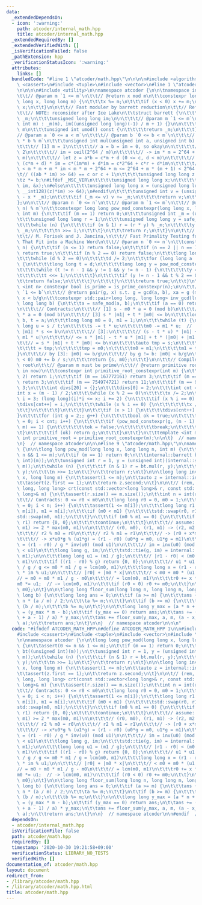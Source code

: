 ```yaml
---
data:
  _extendedDependsOn:
  - icon: ':warning:'
    path: atcoder/internal_math.hpp
    title: atcoder/internal_math.hpp
  _extendedRequiredBy: []
  _extendedVerifiedWith: []
  _isVerificationFailed: false
  _pathExtension: hpp
  _verificationStatusIcon: ':warning:'
  attributes:
    links: []
  bundledCode: "#line 1 \"atcoder/math.hpp\"\n\n\n\n#include <algorithm>\n#include\
    \ <cassert>\n#include <tuple>\n#include <vector>\n#line 1 \"atcoder/internal_math.hpp\"\
    \n\n\n\n#include <utility>\n\nnamespace atcoder {\n\n\tnamespace internal {\n\n\
    \t\t// @param m `1 <= m`\n\t\t// @return x mod m\n\t\tconstexpr long long safe_mod(long\
    \ long x, long long m) {\n\t\t\tx %= m;\n\t\t\tif (x < 0) x += m;\n\t\t\treturn\
    \ x;\n\t\t}\n\n\t\t// Fast moduler by barrett reduction\n\t\t// Reference: https://en.wikipedia.org/wiki/Barrett_reduction\n\
    \t\t// NOTE: reconsider after Ice Lake\n\t\tstruct barrett {\n\t\t\tunsigned int\
    \ _m;\n\t\t\tunsigned long long im;\n\n\t\t\t// @param m `1 <= m`\n\t\t\tbarrett(unsigned\
    \ int m) : _m(m), im((unsigned long long)(-1) / m + 1) {}\n\n\t\t\t// @return\
    \ m\n\t\t\tunsigned int umod() const {\n\t\t\t\treturn _m;\n\t\t\t}\n\n\t\t\t\
    // @param a `0 <= a < m`\n\t\t\t// @param b `0 <= b < m`\n\t\t\t// @return `a\
    \ * b % m`\n\t\t\tunsigned int mul(unsigned int a, unsigned int b) const {\n\t\
    \t\t\t// [1] m = 1\n\t\t\t\t// a = b = im = 0, so okay\n\n\t\t\t\t// [2] m >=\
    \ 2\n\t\t\t\t// im = ceil(2^64 / m)\n\t\t\t\t// -> im * m = 2^64 + r (0 <= r <\
    \ m)\n\t\t\t\t// let z = a*b = c*m + d (0 <= c, d < m)\n\t\t\t\t// a*b * im =\
    \ (c*m + d) * im = c*(im*m) + d*im = c*2^64 + c*r + d*im\n\t\t\t\t// c*r + d*im\
    \ < m * m + m * im < m * m + 2^64 + m <= 2^64 + m * (m + 1) < 2^64 * 2\n\t\t\t\
    \t// ((ab * im) >> 64) == c or c + 1\n\t\t\t\tunsigned long long z = a;\n\t\t\t\
    \tz *= b;\n#ifdef _MSC_VER\n\t\t\t\tunsigned long long x;\n\t\t\t\t_umul128(z,\
    \ im, &x);\n#else\n\t\t\t\tunsigned long long x = (unsigned long long)(((unsigned\
    \ __int128)(z)*im) >> 64);\n#endif\n\t\t\t\tunsigned int v = (unsigned int)(z\
    \ - x * _m);\n\t\t\t\tif (_m <= v) v += _m;\n\t\t\t\treturn v;\n\t\t\t}\n\t\t\
    };\n\n\t\t// @param n `0 <= n`\n\t\t// @param m `1 <= m`\n\t\t// @return `(x **\
    \ n) % m`\n\t\tconstexpr long long pow_mod_constexpr(long long x, long long n,\
    \ int m) {\n\t\t\tif (m == 1) return 0;\n\t\t\tunsigned int _m = (unsigned int)(m);\n\
    \t\t\tunsigned long long r = 1;\n\t\t\tunsigned long long y = safe_mod(x, m);\n\
    \t\t\twhile (n) {\n\t\t\t\tif (n & 1) r = (r * y) % _m;\n\t\t\t\ty = (y * y) %\
    \ _m;\n\t\t\t\tn >>= 1;\n\t\t\t}\n\t\t\treturn r;\n\t\t}\n\n\t\t// Reference:\n\
    \t\t// M. Forisek and J. Jancina,\n\t\t// Fast Primality Testing for Integers\
    \ That Fit into a Machine Word\n\t\t// @param n `0 <= n`\n\t\tconstexpr bool is_prime_constexpr(int\
    \ n) {\n\t\t\tif (n <= 1) return false;\n\t\t\tif (n == 2 || n == 7 || n == 61)\
    \ return true;\n\t\t\tif (n % 2 == 0) return false;\n\t\t\tlong long d = n - 1;\n\
    \t\t\twhile (d % 2 == 0)\n\t\t\t\td /= 2;\n\t\t\tfor (long long a : {2, 7, 61})\
    \ {\n\t\t\t\tlong long t = d;\n\t\t\t\tlong long y = pow_mod_constexpr(a, t, n);\n\
    \t\t\t\twhile (t != n - 1 && y != 1 && y != n - 1) {\n\t\t\t\t\ty = y * y % n;\n\
    \t\t\t\t\tt <<= 1;\n\t\t\t\t}\n\t\t\t\tif (y != n - 1 && t % 2 == 0) {\n\t\t\t\
    \t\treturn false;\n\t\t\t\t}\n\t\t\t}\n\t\t\treturn true;\n\t\t}\n\t\ttemplate\
    \ <int n> constexpr bool is_prime = is_prime_constexpr(n);\n\n\t\t// @param b\
    \ `1 <= b`\n\t\t// @return pair(g, x) s.t. g = gcd(a, b), xa = g (mod b), 0 <=\
    \ x < b/g\n\t\tconstexpr std::pair<long long, long long> inv_gcd(long long a,\
    \ long long b) {\n\t\t\ta = safe_mod(a, b);\n\t\t\tif (a == 0) return {b, 0};\n\
    \n\t\t\t// Contracts:\n\t\t\t// [1] s - m0 * a = 0 (mod b)\n\t\t\t// [2] t - m1\
    \ * a = 0 (mod b)\n\t\t\t// [3] s * |m1| + t * |m0| <= b\n\t\t\tlong long s =\
    \ b, t = a;\n\t\t\tlong long m0 = 0, m1 = 1;\n\n\t\t\twhile (t) {\n\t\t\t\tlong\
    \ long u = s / t;\n\t\t\t\ts -= t * u;\n\t\t\t\tm0 -= m1 * u;  // |m1 * u| <=\
    \ |m1| * s <= b\n\n\t\t\t\t// [3]:\n\t\t\t\t// (s - t * u) * |m1| + t * |m0 -\
    \ m1 * u|\n\t\t\t\t// <= s * |m1| - t * u * |m1| + t * (|m0| + |m1| * u)\n\t\t\
    \t\t// = s * |m1| + t * |m0| <= b\n\n\t\t\t\tauto tmp = s;\n\t\t\t\ts = t;\n\t\
    \t\t\tt = tmp;\n\t\t\t\ttmp = m0;\n\t\t\t\tm0 = m1;\n\t\t\t\tm1 = tmp;\n\t\t\t\
    }\n\t\t\t// by [3]: |m0| <= b/g\n\t\t\t// by g != b: |m0| < b/g\n\t\t\tif (m0\
    \ < 0) m0 += b / s;\n\t\t\treturn {s, m0};\n\t\t}\n\n\t\t// Compile time primitive\
    \ root\n\t\t// @param m must be prime\n\t\t// @return primitive root (and minimum\
    \ in now)\n\t\tconstexpr int primitive_root_constexpr(int m) {\n\t\t\tif (m ==\
    \ 2) return 1;\n\t\t\tif (m == 167772161) return 3;\n\t\t\tif (m == 469762049)\
    \ return 3;\n\t\t\tif (m == 754974721) return 11;\n\t\t\tif (m == 998244353) return\
    \ 3;\n\t\t\tint divs[20] = {};\n\t\t\tdivs[0] = 2;\n\t\t\tint cnt = 1;\n\t\t\t\
    int x = (m - 1) / 2;\n\t\t\twhile (x % 2 == 0)\n\t\t\t\tx /= 2;\n\t\t\tfor (int\
    \ i = 3; (long long)(i)*i <= x; i += 2) {\n\t\t\t\tif (x % i == 0) {\n\t\t\t\t\
    \tdivs[cnt++] = i;\n\t\t\t\t\twhile (x % i == 0) {\n\t\t\t\t\t\tx /= i;\n\t\t\t\
    \t\t}\n\t\t\t\t}\n\t\t\t}\n\t\t\tif (x > 1) {\n\t\t\t\tdivs[cnt++] = x;\n\t\t\t\
    }\n\t\t\tfor (int g = 2;; g++) {\n\t\t\t\tbool ok = true;\n\t\t\t\tfor (int i\
    \ = 0; i < cnt; i++) {\n\t\t\t\t\tif (pow_mod_constexpr(g, (m - 1) / divs[i],\
    \ m) == 1) {\n\t\t\t\t\t\tok = false;\n\t\t\t\t\t\tbreak;\n\t\t\t\t\t}\n\t\t\t\
    \t}\n\t\t\t\tif (ok) return g;\n\t\t\t}\n\t\t}\n\t\ttemplate <int m> constexpr\
    \ int primitive_root = primitive_root_constexpr(m);\n\n\t}  // namespace internal\n\
    \n}  // namespace atcoder\n\n\n#line 9 \"atcoder/math.hpp\"\n\nnamespace atcoder\
    \ {\n\n\tlong long pow_mod(long long x, long long n, int m) {\n\t\tassert(0 <=\
    \ n && 1 <= m);\n\t\tif (m == 1) return 0;\n\t\tinternal::barrett bt((unsigned\
    \ int)(m));\n\t\tunsigned int r = 1, y = (unsigned int)(internal::safe_mod(x,\
    \ m));\n\t\twhile (n) {\n\t\t\tif (n & 1) r = bt.mul(r, y);\n\t\t\ty = bt.mul(y,\
    \ y);\n\t\t\tn >>= 1;\n\t\t}\n\t\treturn r;\n\t}\n\n\tlong long inv_mod(long long\
    \ x, long long m) {\n\t\tassert(1 <= m);\n\t\tauto z = internal::inv_gcd(x, m);\n\
    \t\tassert(z.first == 1);\n\t\treturn z.second;\n\t}\n\n\t// (rem, mod)\n\tstd::pair<long\
    \ long, long long> crt(const std::vector<long long>& r, const std::vector<long\
    \ long>& m) {\n\t\tassert(r.size() == m.size());\n\t\tint n = int(r.size());\n\
    \t\t// Contracts: 0 <= r0 < m0\n\t\tlong long r0 = 0, m0 = 1;\n\t\tfor (int i\
    \ = 0; i < n; i++) {\n\t\t\tassert(1 <= m[i]);\n\t\t\tlong long r1 = internal::safe_mod(r[i],\
    \ m[i]), m1 = m[i];\n\t\t\tif (m0 < m1) {\n\t\t\t\tstd::swap(r0, r1);\n\t\t\t\t\
    std::swap(m0, m1);\n\t\t\t}\n\t\t\tif (m0 % m1 == 0) {\n\t\t\t\tif (r0 % m1 !=\
    \ r1) return {0, 0};\n\t\t\t\tcontinue;\n\t\t\t}\n\t\t\t// assume: m0 > m1, lcm(m0,\
    \ m1) >= 2 * max(m0, m1)\n\n\t\t\t// (r0, m0), (r1, m1) -> (r2, m2 = lcm(m0, m1));\n\
    \t\t\t// r2 % m0 = r0\n\t\t\t// r2 % m1 = r1\n\t\t\t// -> (r0 + x*m0) % m1 = r1\n\
    \t\t\t// -> x*u0*g % (u1*g) = (r1 - r0) (u0*g = m0, u1*g = m1)\n\t\t\t// -> x\
    \ = (r1 - r0) / g * inv(u0) (mod u1)\n\n\t\t\t// im = inv(u0) (mod u1) (0 <= im\
    \ < u1)\n\t\t\tlong long g, im;\n\t\t\tstd::tie(g, im) = internal::inv_gcd(m0,\
    \ m1);\n\n\t\t\tlong long u1 = (m1 / g);\n\t\t\t// |r1 - r0| < (m0 + m1) <= lcm(m0,\
    \ m1)\n\t\t\tif ((r1 - r0) % g) return {0, 0};\n\n\t\t\t// u1 * u1 <= m1 * m1\
    \ / g / g <= m0 * m1 / g = lcm(m0, m1)\n\t\t\tlong long x = (r1 - r0) / g % u1\
    \ * im % u1;\n\n\t\t\t// |r0| + |m0 * x|\n\t\t\t// < m0 + m0 * (u1 - 1)\n\t\t\t\
    // = m0 + m0 * m1 / g - m0\n\t\t\t// = lcm(m0, m1)\n\t\t\tr0 += x * m0;\n\t\t\t\
    m0 *= u1;  // -> lcm(m0, m1)\n\t\t\tif (r0 < 0) r0 += m0;\n\t\t}\n\t\treturn {r0,\
    \ m0};\n\t}\n\n\tlong long floor_sum(long long n, long long m, long long a, long\
    \ long b) {\n\t\tlong long ans = 0;\n\t\tif (a >= m) {\n\t\t\tans += (n - 1) *\
    \ n * (a / m) / 2;\n\t\t\ta %= m;\n\t\t}\n\t\tif (b >= m) {\n\t\t\tans += n *\
    \ (b / m);\n\t\t\tb %= m;\n\t\t}\n\n\t\tlong long y_max = (a * n + b) / m, x_max\
    \ = (y_max * m - b);\n\t\tif (y_max == 0) return ans;\n\t\tans += (n - (x_max\
    \ + a - 1) / a) * y_max;\n\t\tans += floor_sum(y_max, a, m, (a - x_max % a) %\
    \ a);\n\t\treturn ans;\n\t}\n\n}  // namespace atcoder\n\n\n"
  code: "#ifndef ATCODER_MATH_HPP\n#define ATCODER_MATH_HPP 1\n\n#include <algorithm>\n\
    #include <cassert>\n#include <tuple>\n#include <vector>\n#include \"./internal_math.hpp\"\
    \n\nnamespace atcoder {\n\n\tlong long pow_mod(long long x, long long n, int m)\
    \ {\n\t\tassert(0 <= n && 1 <= m);\n\t\tif (m == 1) return 0;\n\t\tinternal::barrett\
    \ bt((unsigned int)(m));\n\t\tunsigned int r = 1, y = (unsigned int)(internal::safe_mod(x,\
    \ m));\n\t\twhile (n) {\n\t\t\tif (n & 1) r = bt.mul(r, y);\n\t\t\ty = bt.mul(y,\
    \ y);\n\t\t\tn >>= 1;\n\t\t}\n\t\treturn r;\n\t}\n\n\tlong long inv_mod(long long\
    \ x, long long m) {\n\t\tassert(1 <= m);\n\t\tauto z = internal::inv_gcd(x, m);\n\
    \t\tassert(z.first == 1);\n\t\treturn z.second;\n\t}\n\n\t// (rem, mod)\n\tstd::pair<long\
    \ long, long long> crt(const std::vector<long long>& r, const std::vector<long\
    \ long>& m) {\n\t\tassert(r.size() == m.size());\n\t\tint n = int(r.size());\n\
    \t\t// Contracts: 0 <= r0 < m0\n\t\tlong long r0 = 0, m0 = 1;\n\t\tfor (int i\
    \ = 0; i < n; i++) {\n\t\t\tassert(1 <= m[i]);\n\t\t\tlong long r1 = internal::safe_mod(r[i],\
    \ m[i]), m1 = m[i];\n\t\t\tif (m0 < m1) {\n\t\t\t\tstd::swap(r0, r1);\n\t\t\t\t\
    std::swap(m0, m1);\n\t\t\t}\n\t\t\tif (m0 % m1 == 0) {\n\t\t\t\tif (r0 % m1 !=\
    \ r1) return {0, 0};\n\t\t\t\tcontinue;\n\t\t\t}\n\t\t\t// assume: m0 > m1, lcm(m0,\
    \ m1) >= 2 * max(m0, m1)\n\n\t\t\t// (r0, m0), (r1, m1) -> (r2, m2 = lcm(m0, m1));\n\
    \t\t\t// r2 % m0 = r0\n\t\t\t// r2 % m1 = r1\n\t\t\t// -> (r0 + x*m0) % m1 = r1\n\
    \t\t\t// -> x*u0*g % (u1*g) = (r1 - r0) (u0*g = m0, u1*g = m1)\n\t\t\t// -> x\
    \ = (r1 - r0) / g * inv(u0) (mod u1)\n\n\t\t\t// im = inv(u0) (mod u1) (0 <= im\
    \ < u1)\n\t\t\tlong long g, im;\n\t\t\tstd::tie(g, im) = internal::inv_gcd(m0,\
    \ m1);\n\n\t\t\tlong long u1 = (m1 / g);\n\t\t\t// |r1 - r0| < (m0 + m1) <= lcm(m0,\
    \ m1)\n\t\t\tif ((r1 - r0) % g) return {0, 0};\n\n\t\t\t// u1 * u1 <= m1 * m1\
    \ / g / g <= m0 * m1 / g = lcm(m0, m1)\n\t\t\tlong long x = (r1 - r0) / g % u1\
    \ * im % u1;\n\n\t\t\t// |r0| + |m0 * x|\n\t\t\t// < m0 + m0 * (u1 - 1)\n\t\t\t\
    // = m0 + m0 * m1 / g - m0\n\t\t\t// = lcm(m0, m1)\n\t\t\tr0 += x * m0;\n\t\t\t\
    m0 *= u1;  // -> lcm(m0, m1)\n\t\t\tif (r0 < 0) r0 += m0;\n\t\t}\n\t\treturn {r0,\
    \ m0};\n\t}\n\n\tlong long floor_sum(long long n, long long m, long long a, long\
    \ long b) {\n\t\tlong long ans = 0;\n\t\tif (a >= m) {\n\t\t\tans += (n - 1) *\
    \ n * (a / m) / 2;\n\t\t\ta %= m;\n\t\t}\n\t\tif (b >= m) {\n\t\t\tans += n *\
    \ (b / m);\n\t\t\tb %= m;\n\t\t}\n\n\t\tlong long y_max = (a * n + b) / m, x_max\
    \ = (y_max * m - b);\n\t\tif (y_max == 0) return ans;\n\t\tans += (n - (x_max\
    \ + a - 1) / a) * y_max;\n\t\tans += floor_sum(y_max, a, m, (a - x_max % a) %\
    \ a);\n\t\treturn ans;\n\t}\n\n}  // namespace atcoder\n\n#endif  // ATCODER_MATH_HPP\n"
  dependsOn:
  - atcoder/internal_math.hpp
  isVerificationFile: false
  path: atcoder/math.hpp
  requiredBy: []
  timestamp: '2020-10-30 19:21:58+09:00'
  verificationStatus: LIBRARY_NO_TESTS
  verifiedWith: []
documentation_of: atcoder/math.hpp
layout: document
redirect_from:
- /library/atcoder/math.hpp
- /library/atcoder/math.hpp.html
title: atcoder/math.hpp
---
```


